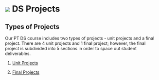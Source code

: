 # ![](https://ga-dash.s3.amazonaws.com/production/assets/logo-9f88ae6c9c3871690e33280fcf557f33.png) DS Projects

## Types of Projects
Our PT DS course includes two types of projects - unit projects and a final project. There are 4 unit projects and 1 final project; however, the final project is subdivided into 5 sections in order to space out student deliverables.

1. [Unit Projects](projects/unit-projects)

2. [Final Projects](projects/final-projects)
